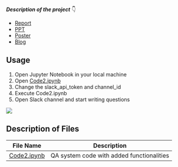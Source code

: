 ***Description of the project*** 👇
* [Report](https://github.com/AparGarg99/BI-Bot/blob/master/Added_Functionalities/Report.docx)
* [PPT](https://github.com/AparGarg99/BI-Bot/blob/master/Added_Functionalities/PPT.pptx)
* [Poster](https://github.com/AparGarg99/BI-Bot/blob/master/Added_Functionalities/Poster.pptx)
* [Blog](https://apargarg99.medium.com/bi-bot-qa-system-in-healthcare-domain-335fe046d179)


## Usage
1. Open Jupyter Notebook in your local machine
2. Open [Code2.ipynb](https://github.com/AparGarg99/BI-Bot/blob/master/Code.ipynb) 
3. Change the slack_api_token and channel_id
4. Execute Code2.ipynb
5. Open Slack channel and start writing questions

<img src="https://user-images.githubusercontent.com/54896849/117612235-7b740d00-b182-11eb-8fc9-2deeb67b9827.gif">

## Description of Files

File Name                                                                                            |  Description
-----------------                                                                                    |--------------------------------------------------------------------------
[Code2.ipynb](https://github.com/AparGarg99/BI-Bot/blob/master/Added_Functionalities/Code2.ipynb)    | QA system code with added functionalities
